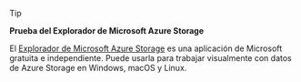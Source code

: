 > [!TIP]
> 
> **Prueba del Explorador de Microsoft Azure Storage**
> 
> El [Explorador de Microsoft Azure Storage](../articles/vs-azure-tools-storage-manage-with-storage-explorer.md) es una aplicación de Microsoft gratuita e independiente. Puede usarla para trabajar visualmente con datos de Azure Storage en Windows, macOS y Linux.
> 
> 

